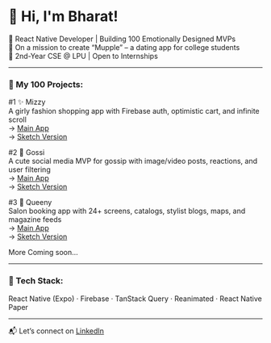 # 👋 Hi, I'm Bharat!

🚀 React Native Developer | Building 100 Emotionally Designed MVPs  
🎯 On a mission to create “Mupple” – a dating app for college students  
📍 2nd-Year CSE @ LPU | Open to Internships  

---

### 🌸 My 100 Projects:

#1 ✨ Mizzy  
A girly fashion shopping app with Firebase auth, optimistic cart, and infinite scroll  
→ [Main App](https://github.com/bharat2005/mizzy-app)  
→ [Sketch Version](https://github.com/bharat2005/app-1-mizzy)

#2 💬 Gossi  
A cute social media MVP for gossip with image/video posts, reactions, and user filtering  
→ [Main App](https://github.com/bharat2005/gossii-app)  
→ [Sketch Version](https://github.com/bharat2005/app-2-gossii)

#3 👑 Queeny  
Salon booking app with 24+ screens, catalogs, stylist blogs, maps, and magazine feeds  
→ [Main App](https://github.com/bharat2005/queeny-app)  
→ [Sketch Version](https://github.com/bharat2005/app-3-queeny)

More Coming soon...

---

### 🔧 Tech Stack:
React Native (Expo) · Firebase · TanStack Query · Reanimated · React Native Paper

---

📬 Let’s connect on [LinkedIn](https://www.linkedin.com/in/bharat-deshmukh-300950315)

